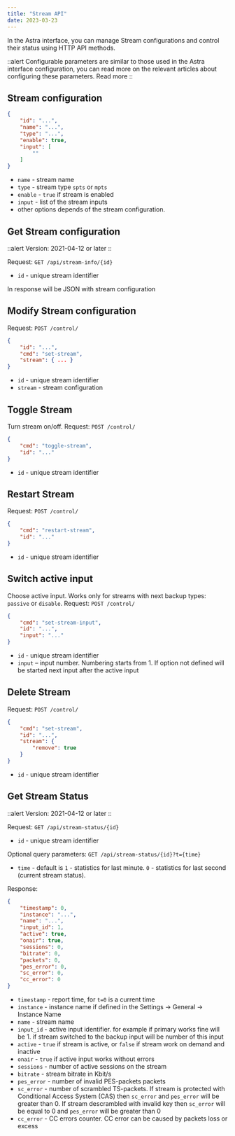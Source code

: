 ```yaml
---
title: "Stream API"
date: 2023-03-23
---
```


In the Astra interface, you can manage Stream configurations and control their status using HTTP API methods.

::alert
Configurable parameters are similar to those used in the Astra interface configuration, you can read more on the relevant articles about configuring these parameters. Read more
::

## Stream configuration

```json
{
    "id": "...",
    "name": "...",
    "type": "...",
    "enable": true,
    "input": [
        ""
    ]
}
```

- `name` - stream name
- `type` - stream type `spts` or `mpts`
- `enable` - `true` if stream is enabled
- `input` - list of the stream inputs
- other options depends of the stream configuration.

## Get Stream configuration

::alert
Version: 2021-04-12 or later
::

Request: `GET /api/stream-info/{id}`

- `id` - unique stream identifier

In response will be JSON with stream configuration

## Modify Stream configuration

Request: `POST /control/`

```json
{
    "id": "...",
    "cmd": "set-stream",
    "stream": { ... }
}
```

- `id` - unique stream identifier
- `stream` - stream configuration

## Toggle Stream

Turn stream on/off. Request: `POST /control/`

```json
{
    "cmd": "toggle-stream",
    "id": "..."
}
```

- `id` - unique stream identifier

## Restart Stream

Request: `POST /control/`

```json
{
    "cmd": "restart-stream",
    "id": "..."
}
```

- `id` - unique stream identifier

## Switch active input

Choose active input. Works only for streams with next backup types: `passive` or `disable`. Request: `POST /control/`

```json
{
    "cmd": "set-stream-input",
    "id": "...",
    "input": "..."
}
```

- `id` - unique stream identifier
- `input` – input number. Numbering starts from 1. If option not defined will be started next input after the active input

## Delete Stream

Request: `POST /control/`

```json
{
    "cmd": "set-stream",
    "id": "...",
    "stream": {
        "remove": true
    }
}
```

- `id` - unique stream identifier

## Get Stream Status

::alert
Version: 2021-04-12 or later
::

Request: `GET /api/stream-status/{id}`

- `id` - unique stream identifier

Optional query parameters: `GET /api/stream-status/{id}?t={time}`

- `time` - default is `1` - statistics for last minute. `0` - statistics for last second (current stream status).

Response:

```json
{
    "timestamp": 0,
    "instance": "...",
    "name": "...",
    "input_id": 1,
    "active": true,
    "onair": true,
    "sessions": 0,
    "bitrate": 0,
    "packets": 0,
    "pes_error": 0,
    "sc_error": 0,
    "cc_error": 0
}
```

- `timestamp` - report time, for `t=0` is a current time
- `instance` - instance name if defined in the Settings -> General -> Instance Name
- `name` - stream name
- `input_id` - active input identifier. for example if primary works fine will be 1. if stream switched to the backup input will be number of this input
- `active` - `true` if stream is active, or `false` if stream work on demand and inactive
- `onair` - `true` if active input works without errors
- `sessions` - number of active sessions on the stream
- `bitrate` - stream bitrate in Kbit/s
- `pes_error` - number of invalid PES-packets packets
- `sc_error` - number of scrambled TS-packets. If stream is protected with Conditional Access System (CAS) then `sc_error` and `pes_error` will be greater than 0. If stream descrambled with invalid key then `sc_error` will be equal to 0 and `pes_error` will be greater than 0
- `cc_error` - CC errors counter. CC error can be caused by packets loss or excess


